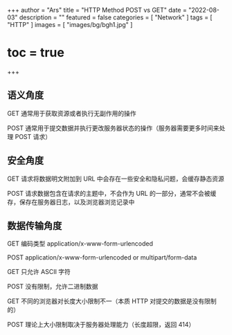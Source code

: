 +++
author = "Ars"
title = "HTTP Method POST vs GET"
date = "2022-08-03"
description = ""
featured = false
categories = [
  "Network"
]
tags = [
  "HTTP"
]
images = [
  "images/bg/bgh1.jpg"
]
# toc = true
+++ 

## 语义角度
GET 通常用于获取资源或者执行无副作用的操作

POST 通常用于提交数据并执行更改服务器状态的操作（服务器需要更多时间来处理 POST 请求）

## 安全角度
GET 请求将数据明文附加到 URL 中会存在一些安全和隐私问题，会缓存静态资源

POST 请求数据包含在请求的主题中，不会作为 URL 的一部分，通常不会被缓存，保存在服务器日志，以及浏览器浏览记录中

## 数据传输角度
GET 编码类型 application/x-www-form-urlencoded

POST application/x-www-form-urlencoded or multipart/form-data

GET 只允许 ASCII 字符

POST 没有限制，允许二进制数据

GET 不同的浏览器对长度大小限制不一（本质 HTTP 对提交的数据是没有限制的）

POST 理论上大小限制取决于服务器处理能力（长度超限，返回 414）




